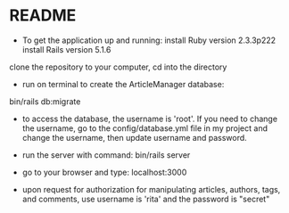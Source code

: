 # README

* To get the application up and running:
install Ruby version 2.3.3p222
install Rails version 5.1.6

clone the repository to your computer, cd into the directory

* run on terminal to create the ArticleManager database:

bin/rails db:migrate

* to access the database, the username is 'root'. If you need to change the 
username, go to the config/database.yml file in my project and change the username, then update 
username and password.

* run the server with command:
bin/rails server

* go to your browser and type:
localhost:3000

* upon request for authorization for manipulating articles, authors, tags, and comments, 
use username is 'rita' and the password is "secret"